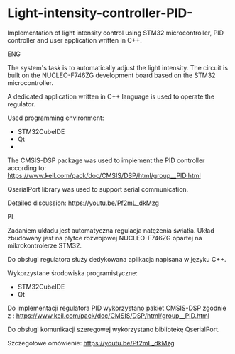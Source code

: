 # Light-intensity-controller-PID-
Implementation of light intensity control using STM32 microcontroller, PID controller and user application written in C++.

ENG

The system's task is to automatically adjust the light intensity.
The circuit is built on the NUCLEO-F746ZG development board based on the STM32 microcontroller.

A dedicated application written in C++ language is used to operate the regulator.

Used programming environment:
- STM32CubeIDE
- Qt
- 
The CMSIS-DSP package was used to implement the PID controller according to: https://www.keil.com/pack/doc/CMSIS/DSP/html/group__PID.html

QserialPort library was used to support serial communication.

Detailed discussion: https://youtu.be/Pf2mL_dkMzg

PL

Zadaniem układu jest automatyczna regulacja natężenia światła.
Układ zbudowany jest na płytce rozwojowej NUCLEO-F746ZG opartej na mikrokontrolerze STM32.

Do obsługi regulatora służy dedykowana aplikacja napisana w języku C++.

Wykorzystane środowiska programistyczne:
- STM32CubeIDE
- Qt

Do implementacji regulatora PID wykorzystano pakiet CMSIS-DSP zgodnie z : https://www.keil.com/pack/doc/CMSIS/DSP/html/group__PID.html

Do obsługi komunikacji szeregowej wykorzystano bibliotekę QserialPort.

Szczegółowe omówienie: https://youtu.be/Pf2mL_dkMzg
